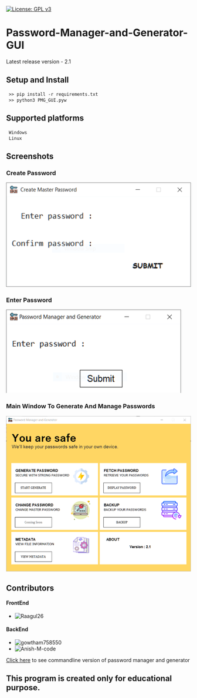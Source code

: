 [![License: GPL v3](https://img.shields.io/badge/License-GPLv3-blue.svg)](https://www.gnu.org/licenses/gpl-3.0)

# Password-Manager-and-Generator-GUI

Latest release version - 2.1


## Setup and Install
     >> pip install -r requirements.txt
     >> python3 PMG_GUI.pyw

## Supported platforms
     Windows
     Linux

## Screenshots

### Create Password
<img src='https://github.com/Raagul26/Password-Manager-and-Generator--GUI/blob/master/Screenshots/create_pwd.PNG'>

### Enter Password
<img src='https://github.com/Raagul26/Password-Manager-and-Generator--GUI/blob/master/Screenshots/enter_pwd.PNG'>

### Main Window To Generate And Manage Passwords
<img src='https://github.com/Raagul26/Password-Manager-and-Generator--GUI/blob/master/Screenshots/window.PNG'>

## Contributors 

#### FrontEnd
  * ![Raagul26](https://github.com/Raagul26/) 
#### BackEnd
  * ![gowtham758550](https://github.com/gowtham758550/) 
  * ![Anish-M-code](https://github.com/Anish-M-code/) 



[Click here](https://github.com/gowtham758550/password-generator-and-manager) to see commandline version of password manager and generator
     
## This program is created only for educational purpose.
